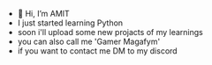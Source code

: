 - 👋 Hi, I’m AMIT
- I just started learning Python
- soon i'll upload some new projacts of my learnings
- you can also call me 'Gamer Magafym'
- if you want to contact me DM to my discord
